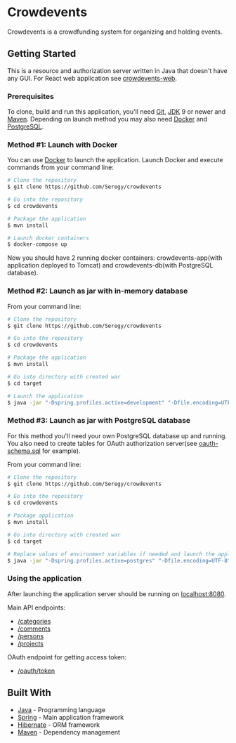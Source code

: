 # Crowdevents

Crowdevents is a crowdfunding system for organizing and holding events.

## Getting Started

This is a resource and authorization server written in Java that doesn't have any GUI. For React web application see [crowdevents-web](https://github.com/Seregy/crowdevents-web).

### Prerequisites

To clone, build and run this application, you'll need [Git](https://git-scm.com/), [JDK](http://www.oracle.com/technetwork/java/javase/overview/index.html) 9 or newer and [Maven](https://maven.apache.org/). Depending on launch method you may also need [Docker](https://www.docker.com/) and [PostgreSQL](https://www.postgresql.org/).


### Method #1: Launch with Docker

You can use [Docker](https://www.docker.com/) to launch the application. Launch Docker and execute commands from your command line:

```bash
# Clone the repository
$ git clone https://github.com/Seregy/crowdevents

# Go into the repository
$ cd crowdevents

# Package the application
$ mvn install

# Launch docker containers
$ docker-compose up
```

Now you should have 2 running docker containers: crowdevents-app(with application deployed to Tomcat) and crowdevents-db(with PostgreSQL database).

### Method #2: Launch as jar with in-memory database

From your command line:

```bash
# Clone the repository
$ git clone https://github.com/Seregy/crowdevents

# Go into the repository
$ cd crowdevents

# Package the application
$ mvn install

# Go into directory with created war
$ cd target

# Launch the application
$ java -jar "-Dspring.profiles.active=development" "-Dfile.encoding=UTF-8" crowdevents.war
```

### Method #3: Launch as jar with PostgreSQL database 

For this method you'll need your own PostgreSQL database up and running. You also need to create tables for OAuth authorization server(see [oauth-schema.sql](https://github.com/Seregy/crowdevents/tree/master/docker/db/scripts/oauth-schema.sql) for example).

From your command line:

```bash
# Clone the repository
$ git clone https://github.com/Seregy/crowdevents

# Go into the repository
$ cd crowdevents

# Package application
$ mvn install

# Go into directory with created war
$ cd target

# Replace values of environment variables if needed and launch the application
$ java -jar "-Dspring.profiles.active=postgres" "-Dfile.encoding=UTF-8" "-DPOSTGRES_USER=server-user" "-DPOSTGRES_PASSWORD=server-pass" "-DPOSTGRES_DB=crowdevents" "-DPOSTGRES_HOSTNAME=127.0.0.1" "-DPOSTGRES_PORT=5432" crowdevents.war
```

### Using the application

After launching the application server should be running on [localhost:8080](http://127.0.0.1:8080/).

Main API endpoints:
 - [/categories](http://127.0.0.1:8080/v0/categories)
 - [/comments](http://127.0.0.1:8080/v0/comments)
 - [/persons](http://127.0.0.1:8080/v0/persons)
 - [/projects](http://127.0.0.1:8080/v0/projects)

OAuth endpoint for getting access token:
 - [/oauth/token](http://127.0.0.1:8080/oauth/token)

## Built With

* [Java](https://java.com/en/) - Programming language
* [Spring](https://spring.io/) - Main application framework
* [Hibernate](http://hibernate.org/) - ORM framework
* [Maven](https://maven.apache.org/) - Dependency management
